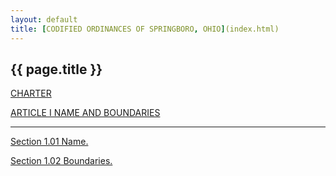 ```yaml
---
layout: default 
title: [CODIFIED ORDINANCES OF SPRINGBORO, OHIO](index.html) 
---
```


{{ page.title }}
----------------

[CHARTER](1289a412.html)

[ARTICLE I NAME AND BOUNDARIES](1316a412.html)

---

[Section 1.01 Name.](1318a412.html)

[Section 1.02 Boundaries.](131ca412.html)
